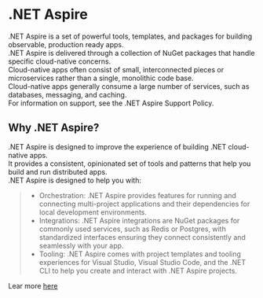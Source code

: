 # .NET Aspire
.NET Aspire is a set of powerful tools, templates, and packages for building observable, production ready apps.  
.NET Aspire is delivered through a collection of NuGet packages that handle specific cloud-native concerns.  
Cloud-native apps often consist of small, interconnected pieces or microservices rather than a single, monolithic code base.  
Cloud-native apps generally consume a large number of services, such as databases, messaging, and caching.  
For information on support, see the .NET Aspire Support Policy.

## Why .NET Aspire?
.NET Aspire is designed to improve the experience of building .NET cloud-native apps.  
It provides a consistent, opinionated set of tools and patterns that help you build and run distributed apps.  
.NET Aspire is designed to help you with:

> - Orchestration: .NET Aspire provides features for running and connecting multi-project applications and their dependencies for local development environments.
> - Integrations: .NET Aspire integrations are NuGet packages for commonly used services, such as Redis or Postgres, with standardized interfaces ensuring they connect consistently and seamlessly with your app.
> - Tooling: .NET Aspire comes with project templates and tooling experiences for Visual Studio, Visual Studio Code, and the .NET CLI to help you create and interact with .NET Aspire projects.

Lear more <a href="https://learn.microsoft.com/en-us/dotnet/aspire/get-started/aspire-overview" target="_blank">here</a>